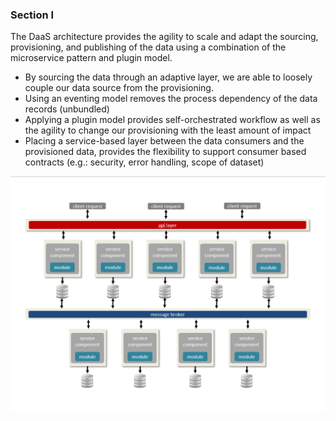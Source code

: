 ### Section I
The DaaS architecture provides the agility to scale and adapt the sourcing, provisioning, and publishing of the data using a combination of the microservice pattern and plugin model. 

+ By sourcing the data through an adaptive layer, we are able to loosely couple our data source from the provisioning. 
+ Using an eventing model removes the process dependency of the data records (unbundled)
+ Applying a plugin model provides self-orchestrated workflow as well as the agility to change our provisioning with the least amount of impact
+ Placing a service-based layer between the data consumers and the provisioned data, provides the flexibility to support consumer based contracts (e.g.: security, error handling, scope of dataset) 

![DaaS Pattern](daas-pattern.png)